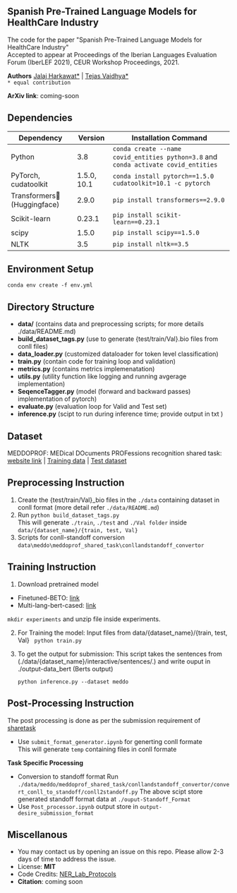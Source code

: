 ## Spanish Pre-Trained Language Models for HealthCare Industry

The code for the paper "Spanish Pre-Trained Language Models for HealthCare Industry"  
Accepted to appear at Proceedings of the Iberian Languages Evaluation Forum (IberLEF 2021), CEUR Workshop Proceedings, 2021.  

**Authors**
[Jalaj Harkawat*](https://www.linkedin.com/in/jalaj-harkawat/) | [Tejas Vaidhya*](https://scholar.google.com/citations?user=dGedZKoAAAAJ&hl=en)  
 `* equal contribution`

**ArXiv link**: coming-soon

## Dependencies

| Dependency | Version | Installation Command |
| ---------- | ------- | -------------------- |
| Python     | 3.8     | `conda create --name covid_entities python=3.8` and `conda activate covid_entities` |
| PyTorch, cudatoolkit    | 1.5.0, 10.1   | `conda install pytorch==1.5.0 cudatoolkit=10.1 -c pytorch` |
| Transformers:hugs: (Huggingface) | 2.9.0 | `pip install transformers==2.9.0` |
| Scikit-learn | 0.23.1 | `pip install scikit-learn==0.23.1` |
| scipy        | 1.5.0  | `pip install scipy==1.5.0` |
| NLTK    | 3.5  | `pip install nltk==3.5` |

<!--
- python 3.8
```conda create --name covid_entities python=3.8``` & ```conda activate covid_entities```
- PyTorch 1.5.0, cudatoolkit=10.1
```conda install pytorch==1.5.0 cudatoolkit=10.1 -c pytorch```
- Huggingface transformers - 2.9.0
```pip install transformers==2.9.0```
- scikit-learn 0.23.1
```pip install scikit-learn==0.23.1```
- scipy 1.5.0
```pip install scipy==1.5.0```
- ekphrasis 0.5.1
```pip install nltk==3.5```
-->

## Environment Setup
```
conda env create -f env.yml
```

## Directory  Structure

- **data/** (contains data and preprocessing scripts; for more details ./data/README.md)
- **build_dataset_tags.py** (use to generate {test/train/Val}.bio files from conll files) 
- **data_loader.py** (customized dataloader for token level classification)
- **train.py** (contain code for training loop and validation)
- **metrics.py** (contains metrics implemenatation)
- **utils.py** (utility function like logging and running avgerage implementation)
- **SeqenceTagger.py** (model (forward and backward passes) implementation of pytorch)
- **evaluate.py** (evaluation loop for Valid and Test set)
- **inference.py** (scipt to run during inference time; provide output in txt )
## Dataset
MEDDOPROF: MEDical DOcuments PROFessions recognition shared task: [website link](https://temu.bsc.es/meddoprof/) | [Training data](https://zenodo.org/record/4775741/files/meddoprof-training-set.zip?download=1) | [Test dataset](https://zenodo.org/record/5077976/files/meddoprof-test-GS.zip?download=1)

## Preprocessing Instruction
1. Create the {test/train/Val}_bio files in the ```./data``` containing dataset in conll format  (more detail refer ```./data/README.md```)
2. Run ```python build_dataset_tags.py ```  
  This will generate ```./train```, ```./test``` and ```./Val folder``` inside ```data/{dataset_name}/{train, test, Val}```
3. Scripts for conll-standoff conversion ```data\meddo\meddoprof_shared_task\conllandstandoff_convertor```

## Training Instruction
1. Download pretrained model 
  - Finetuned-BETO: [link](https://github.com/jharkawat/meddoprof_shared_task/releases/download/v0.1/meddo.zip)
  - Multi-lang-bert-cased: [link](https://github.com/jharkawat/meddoprof_shared_task/releases/download/V.01/multi_meddo.zip)
  
 ```mkdir experiments``` and unzip file inside experiments.

2. For Training the model:
Input files from data/{dataset_name}/{train, test, Val}
    ``` python train.py```

3. To get the output for submission:
This script takes the sentences from (./data/{dataset_name}/interactive/sentences/.) and write ouput in ./output-data_bert (Berts output)

    ```python inference.py --dataset meddo```

## Post-Processing Instruction 
The post processing is done as per the submission requirement of [sharetask]()
- Use ```submit_format_generator.ipynb``` for generting conll formate  
    This will generate ```temp``` containing files in conll formate

**Task Specific Processing**
- Conversion to standoff format
    Run ```./data/meddo/meddoprof_shared_task/conllandstandoff_convertor/convert_conll_to_standoff/conll2standoff.py```
    The above scipt store generated standoff format data at ```./ouput-Standoff_Format```
- Use ```Post_processor.ipynb```
    output store in ```output-desire_submission_format```  

## Miscellanous
- You may contact us by opening an issue on this repo. Please allow 2-3 days of time to address the issue.
- License: **MIT**
- Code Credits: [NER_Lab_Protocols](https://github.com/tejasvaidhyadev/NER_Lab_Protocols)
- **Citation**: coming soon
